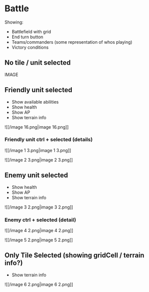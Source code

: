   
# Battle
  
Showing:
- Battlefield with grid
- End turn button
- Teams/commanders (some representation of whos playing)
- Victory conditions
## No tile / unit selected
  
IMAGE
## Friendly unit selected
- Show available abilities
- Show health
- Show AP
- Show terrain info
  
![[/image 16.png|image 16.png]]
  
### Friendly unit ctrl + selected (details)
  
![[/image 1 3.png|image 1 3.png]]
  
![[/image 2 3.png|image 2 3.png]]
## Enemy unit selected
- Show health
- Show AP
- Show terrain info
  
![[/image 3 2.png|image 3 2.png]]
### Enemy ctrl + selected (detail)
  
![[/image 4 2.png|image 4 2.png]]
  
![[/image 5 2.png|image 5 2.png]]
## Only Tile Selected (showing gridCell / terrain info?)
- Show terrain info
  
![[/image 6 2.png|image 6 2.png]]